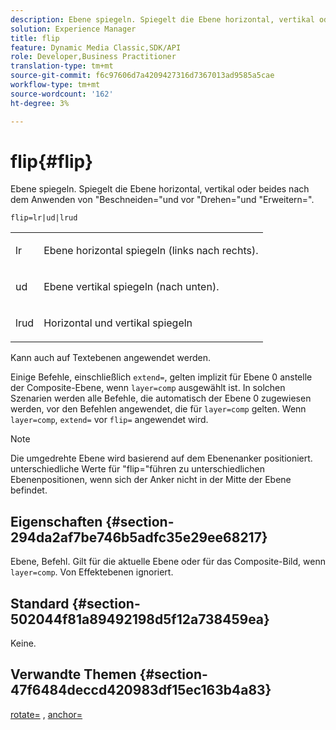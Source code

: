 ```yaml
---
description: Ebene spiegeln. Spiegelt die Ebene horizontal, vertikal oder beides nach dem Anwenden von "Beschneiden="und vor "Drehen="und "Erweitern=".
solution: Experience Manager
title: flip
feature: Dynamic Media Classic,SDK/API
role: Developer,Business Practitioner
translation-type: tm+mt
source-git-commit: f6c97606d7a4209427316d7367013ad9585a5cae
workflow-type: tm+mt
source-wordcount: '162'
ht-degree: 3%

---
```



# flip{#flip}

Ebene spiegeln. Spiegelt die Ebene horizontal, vertikal oder beides nach dem Anwenden von &quot;Beschneiden=&quot;und vor &quot;Drehen=&quot;und &quot;Erweitern=&quot;.

`flip=lr|ud|lrud`

<table id="simpletable_072CA0E24B7146D48AEFD70E51E849C2"> 
 <tr class="strow"> 
  <td class="stentry"> <p> <span class="codeph"> lr  </span> </p> </td> 
  <td class="stentry"> <p>Ebene horizontal spiegeln (links nach rechts). </p> </td> 
 </tr> 
 <tr class="strow"> 
  <td class="stentry"> <p> <span class="codeph"> ud  </span> </p> </td> 
  <td class="stentry"> <p>Ebene vertikal spiegeln (nach unten). </p> </td> 
 </tr> 
 <tr class="strow"> 
  <td class="stentry"> <p> <span class="codeph"> lrud  </span> </p> </td> 
  <td class="stentry"> <p>Horizontal und vertikal spiegeln </p> </td> 
 </tr> 
</table>

Kann auch auf Textebenen angewendet werden.

Einige Befehle, einschließlich `extend=`, gelten implizit für Ebene 0 anstelle der Composite-Ebene, wenn `layer=comp` ausgewählt ist. In solchen Szenarien werden alle Befehle, die automatisch der Ebene 0 zugewiesen werden, vor den Befehlen angewendet, die für `layer=comp` gelten. Wenn `layer=comp`, `extend=` vor `flip=` angewendet wird.

>[!NOTE]
>
>Die umgedrehte Ebene wird basierend auf dem Ebenenanker positioniert. unterschiedliche Werte für &quot;flip=&quot;führen zu unterschiedlichen Ebenenpositionen, wenn sich der Anker nicht in der Mitte der Ebene befindet.

## Eigenschaften {#section-294da2af7be746b5adfc35e29ee68217}

Ebene, Befehl. Gilt für die aktuelle Ebene oder für das Composite-Bild, wenn `layer=comp`. Von Effektebenen ignoriert.

## Standard {#section-502044f81a89492198d5f12a738459ea}

Keine.

## Verwandte Themen {#section-47f6484deccd420983df15ec163b4a83}

[rotate=](../../../../../is-api/http-ref/image-serving-api-ref/c-http-protocol-reference/c-command-reference/r-rotate.md#reference-12abb086635546ec9ec2e1a793dc1096) ,  [anchor=](../../../../../is-api/http-ref/image-serving-api-ref/c-http-protocol-reference/c-command-reference/r-anchor.md#reference-6661e548ab284b82828d8d94c8ddeb7c)

